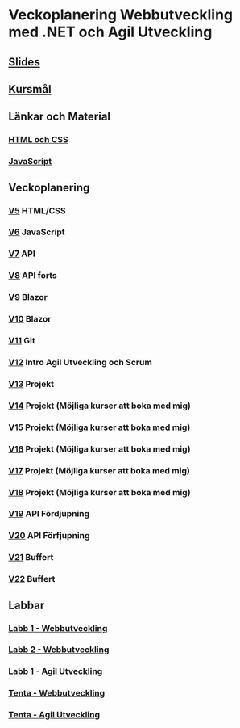 # Veckoplanering Webbutveckling med .NET och Agil Utveckling

## [Slides](./assets/Slides/)

## [Kursmål](./assets/kursmål.md)

## Länkar och Material

### [HTML och CSS](./assets/HTMLochCSS/LänkarOchMaterial.md)

### [JavaScript](./assets/JavaScript/LänkarOchMaterial.md)

## Veckoplanering

### [V5](./assets/V5.md) HTML/CSS

### [V6](./assets/V6.md) JavaScript

### [V7](./assets/V7.md) API

### [V8](./assets/V8.md) API forts

### [V9](./assets/V9.md) Blazor

### [V10](./assets/V10.md) Blazor

### [V11](./assets/V11.md)  Git

### [V12](./assets/V12.md) Intro Agil Utveckling och Scrum

### [V13](./assets/V13.md) Projekt

### [V14](./assets/V14.md) Projekt (Möjliga kurser att boka med mig)

### [V15](./assets/V15.md) Projekt (Möjliga kurser att boka med mig)

### [V16](./assets/V16.md) Projekt (Möjliga kurser att boka med mig)

### [V17](./assets/V17.md) Projekt (Möjliga kurser att boka med mig)

### [V18](./assets/V18.md) Projekt (Möjliga kurser att boka med mig)

### [V19](./assets/V19.md) API Fördjupning

### [V20](./assets/V20.md) API Förfjupning

### [V21](./assets/V21.md) Buffert

### [V22](./assets/V22.md) Buffert

## Labbar

### [Labb 1 - Webbutveckling](./assets/Labb1Webb.md)
### [Labb 2 - Webbutveckling](./assets/Labb2Webb.md)
### [Labb 1 - Agil Utveckling](./assets/Labb1Agile.md)
### [Tenta - Webbutveckling](./assets/InfoHemtentor.md)
### [Tenta - Agil Utveckling](./assets/InfoHemtentor.md)
